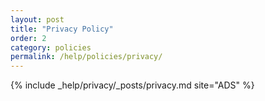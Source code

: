 ```yaml
---
layout: post
title: "Privacy Policy"
order: 2
category: policies
permalink: /help/policies/privacy/
---
```


{% include _help/privacy/_posts/privacy.md site="ADS" %}
